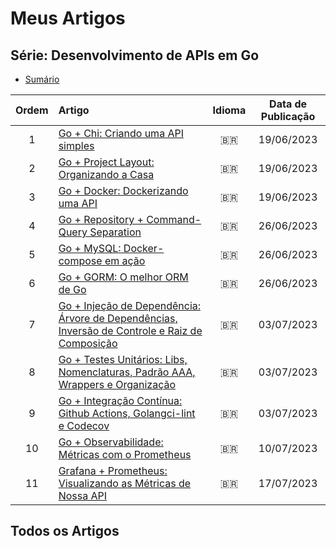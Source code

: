 # Meus Artigos

## Série: Desenvolvimento de APIs em Go
* [Sumário](https://medium.com/@johnfercher/desenvolvimento-de-apis-em-go-64f945b11d2b)

| Ordem  | Artigo                                                                                                                                                                                 |  Idioma  | Data de Publicação |
|:------:|:---------------------------------------------------------------------------------------------------------------------------------------------------------------------------------------|:--------:|:------------------:|
|   1    | [Go + Chi: Criando uma API simples](https://johnfercher.medium.com/go-chi-bb84f8bd401b)                                                                                                | :brazil: |     19/06/2023     |
|   2    | [Go + Project Layout: Organizando a Casa](https://johnfercher.medium.com/go-project-layout-6fd0f47ec9c3)                                                                               | :brazil: |     19/06/2023     |
|   3    | [Go + Docker: Dockerizando uma API](https://johnfercher.medium.com/go-docker-7ad3d0ab1933)                                                                                             | :brazil: |     19/06/2023     |
|   4    | [Go + Repository + Command-Query Separation](https://johnfercher.medium.com/go-repository-command-query-separation-337d94ac4c4c)                                                       | :brazil: |     26/06/2023     |
|   5    | [Go + MySQL: Docker-compose em ação](https://johnfercher.medium.com/go-mysql-8de1ce0abc8a)                                                                                             |    :brazil:      |     26/06/2023     |
|   6    | [Go + GORM: O melhor ORM de Go](https://johnfercher.medium.com/go-gorm-368b718504e6)                                                                                                   |    :brazil:      |     26/06/2023     |
|   7    | [Go + Injeção de Dependência: Árvore de Dependências, Inversão de Controle e Raiz de Composição](https://johnfercher.medium.com/go-inje%C3%A7%C3%A3o-de-depend%C3%AAncia-5fa4c2cb2d83) |   :brazil:       |     03/07/2023     |
|   8    | [Go + Testes Unitários: Libs, Nomenclaturas, Padrão AAA, Wrappers e Organização](https://johnfercher.medium.com/go-testes-unit%C3%A1rios-f44d2e9399e6)                                 |    :brazil:      |     03/07/2023     |
|   9    | [Go + Integração Contínua: Github Actions, Golangci-lint e Codecov](https://johnfercher.medium.com/go-integra%C3%A7%C3%A3o-cont%C3%ADnua-f7005dd822a1)                                 |    :brazil:      |     03/07/2023     |
|   10   | [Go + Observabilidade: Métricas com o Prometheus ](https://johnfercher.medium.com/go-observabilidade-739b6d6b649c)                                                                     |   :brazil:       |     10/07/2023     |
|   11   | [Grafana + Prometheus: Visualizando as Métricas de Nossa API](https://johnfercher.medium.com/go-grafana-2b1419f7a99d)                                                                  |   :brazil:       |     17/07/2023     |

## Todos os Artigos

